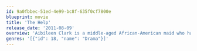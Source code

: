 ```yaml
---
id: 9a0fbbec-51ed-4e99-bc8f-635f0cf7800e
blueprint: movie
title: 'The Help'
release_date: '2011-08-09'
overview: 'Aibileen Clark is a middle-aged African-American maid who has spent her life raising white children and has recently lost her only son; Minny Jackson is an African-American maid who has often offended her employers despite her family''s struggles with money and her desperate need for jobs; and Eugenia "Skeeter" Phelan is a young white woman who has recently moved back home after graduating college to find out her childhood maid has mysteriously disappeared. These three stories intertwine to explain how life in Jackson, Mississippi revolves around "the help"; yet they are always kept at a certain distance because of racial lines.'
genres: '[{"id": 18, "name": "Drama"}]'
---
```

